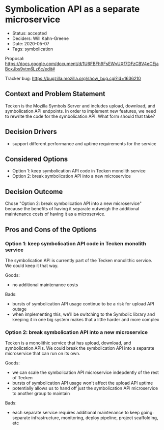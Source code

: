 # Symbolication API as a separate microservice

- Status: accepted
- Deciders: Will Kahn-Greene
- Date: 2020-05-07
- Tags: symbolication

Proposal: https://docs.google.com/document/d/1U6FBFh9FsEWvUXf7DFzCBV4eCEjaBoxJbs9vtm6Lz6c/edit#

Tracker bug: https://bugzilla.mozilla.org/show_bug.cgi?id=1636210

## Context and Problem Statement

Tecken is the Mozilla Symbols Server and includes upload, download, and
symbolication API endpoints. In order to implement new features, we need to
rewrite the code for the symbolication API. What form should that take?

## Decision Drivers

- support different performance and uptime requirements for the service

## Considered Options

- Option 1: keep symbolication API code in Tecken monolith service
- Option 2: break symbolication API into a new microservice

## Decision Outcome

Chose "Option 2: break symbolication API into a new microservice" because
the benefits of having it separate outweigh the additional maintenance costs of
having it as a microservice.

## Pros and Cons of the Options

### Option 1: keep symbolication API code in Tecken monolith service

The symbolication API is currently part of the Tecken monolithic service. We
could keep it that way.

Goods:

- no additional maintenance costs

Bads:

- bursts of symbolication API usage continue to be a risk for upload API outage
- when implementing this, we'll be switching to the Symbolic library and
  keeping it in one big system makes that a little harder and more complex

### Option 2: break symbolication API into a new microservice

Tecken is a monolithic service that has upload, download, and symbolication
APIs. We could break the symbolication API into a separate microservice that
can run on its own.

Goods:

- we can scale the symbolication API microservice indepdently of the rest of Tecken
- bursts of symbolication API usage won't affect the upload API uptime
- potentially allows us to hand off just the symbolication API microservice to
  another group to maintain

Bads:

- each separate service requires additional maintenance to keep going: separate
  infrastructure, monitoring, deploy pipeline, project scaffolding, etc
